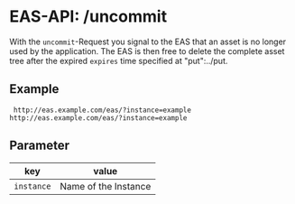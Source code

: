 #  EAS-API: /uncommit

With the `uncommit`-Request you signal to the EAS that an asset is no longer used by the application. The EAS is then free to delete the complete asset tree after the expired `expires` time specified at "put":../put.

##  Example

~~~
 http://eas.example.com/eas/?instance=example
http://eas.example.com/eas/?instance=example
~~~


##  Parameter


|key|value|
|---|---|
|`instance`          |Name of the Instance|


 

